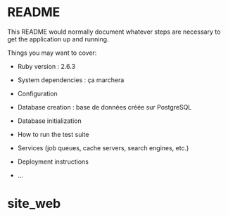 # README

This README would normally document whatever steps are necessary to get the
application up and running.

Things you may want to cover:

* Ruby version : 2.6.3

* System dependencies : ça marchera

* Configuration

* Database creation : base de données créée sur PostgreSQL

* Database initialization

* How to run the test suite

* Services (job queues, cache servers, search engines, etc.)

* Deployment instructions

* ...
# site_web
